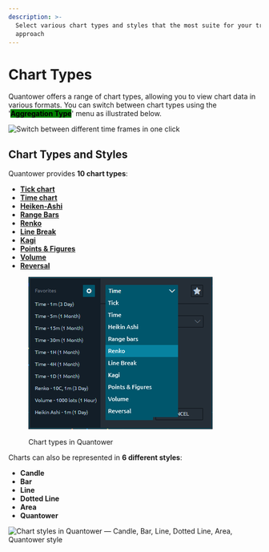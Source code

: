 ```yaml
---
description: >-
  Select various chart types and styles that the most suite for your trading
  approach
---
```


# Chart Types

Quantower offers a range of chart types, allowing you to view chart data in various formats. You can switch between chart types using the '<mark style="background-color:green;">**Aggregation Type**</mark>' menu as illustrated below.

![Switch between different time frames in one click](<../../../.gitbook/assets/image (180).png>)

## Chart Types and Styles

Quantower provides **10 chart types**:

* [**Tick chart**](tick-chart.md)
* [**Time chart**](https://help.quantower.com/analytics-panels/chart/chart-types/time-aggregation)
* [**Heiken-Ashi**](https://help.quantower.com/analytics-panels/chart/chart-types/heiken-ashi)
* [**Range Bars**](https://help.quantower.com/analytics-panels/chart/chart-types/range-bars)
* [**Renko**](https://help.quantower.com/analytics-panels/chart/chart-types/renko)
* [**Line Break**](https://help.quantower.com/analytics-panels/chart/chart-types/line-break)
* [**Kagi**](https://help.quantower.com/analytics-panels/chart/chart-types/kagi)
* [**Points & Figures**](https://help.quantower.com/analytics-panels/chart/chart-types/points-and-figures)
* [**Volume**](volume-bars.md)
* [**Reversal**](reversal-bars.md)

<figure><img src="../../../.gitbook/assets/image (1) (1) (1) (1) (1) (1) (1) (1).png" alt=""><figcaption><p>Chart types in Quantower</p></figcaption></figure>

Charts can also be represented in **6 different styles**:

* **Candle**
* **Bar**
* **Line**
* **Dotted Line**
* **Area**
* **Quantower**

![Chart styles in Quantower — Candle, Bar, Line, Dotted Line, Area, Quantower style](<../../../.gitbook/assets/chart-styles (1).png>)
